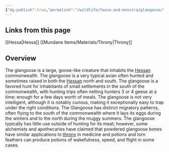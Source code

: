 ```yaml
---
{"dg-publish":true,"permalink":"/wildlife/fauna-and-monstra/glangoose/"}
---
```


## Links from this page
[[Hessa\|Hessa]]
[[Mundane Items/Materials/Throny\|Throny]]
## Overview
The glangoose is a large, goose-like creature that inhabits the [Hessan](Hessa) commonwealth. The glangoose is a very typical avian often hunted and sometimes raised in both the [Hessan](Hessa) north and south. The glangoose is a favored hunt for inhabitants of small settlements in the south of the commonwealth, with hunting trips often netting hunters 3 or 4 geese at a time: enough for a few days worth of meals. The glangoose is not very intelligent, although it is notably curious, making it exceptionally easy to trap under the right conditions. The Glangoose has distinct migratory patterns, often flying to the south of the commonwealth where it lays its eggs during the winters and to the north during the muggy summers. The glangoose typically has little use outside of hunting for its meat; however, some alchemists and apothecaries have claimed that powdered glangoose bones have similar applications to [throny](Throny.md) in medicine and potions and torn feathers can produce potions of wakefulness, speed, and flight in some cases.